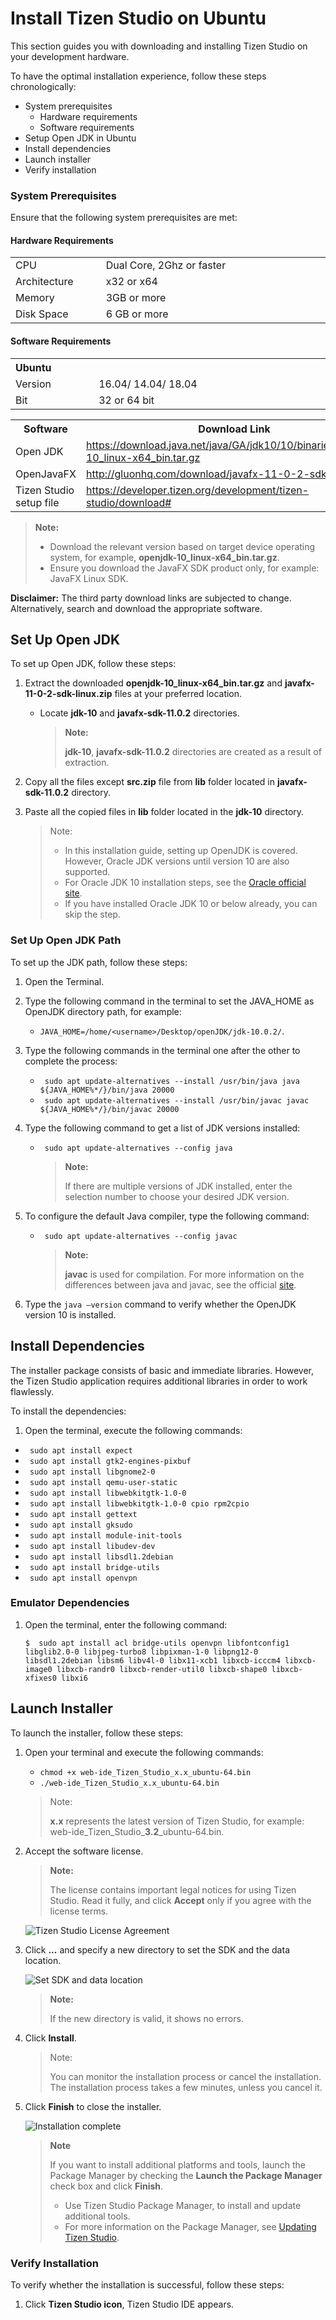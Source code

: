 # Install Tizen Studio on Ubuntu

This section guides you with downloading and installing Tizen Studio on your development hardware. 

To have the optimal installation experience, follow these steps chronologically:

- System prerequisites
  - Hardware requirements
  - Software requirements
- Setup Open JDK in Ubuntu
- Install dependencies
- Launch installer
- Verify installation

<style type="text/css">
a.clickable   { width: 100%; height: 100%; }
a.clickable:hover   { background-color: #FF0000; color: #FFFFF; }
</style>
### System Prerequisites

Ensure that the following system prerequisites are met:

#### Hardware Requirements
<table>
  <tr>
      <td width=150px>CPU</td>
    <td colspan="3" width=50px>Dual Core, 2Ghz or faster</td>
  </tr>
  <tr>
    <td>Architecture</td>
    <td width=520px>x32 or x64 </td>
  </tr>
  <tr>
    <td>Memory</td>
    <td colspan="3">3GB or more </td>
  </tr>
  <tr>
    <td>Disk Space</td>
    <td colspan="3">6 GB or more </td>
  </tr>
</table> 

#### Software Requirements
<table>
  <tr>
    <th colspan="2" align=left>Ubuntu</th>
  </tr>
  <tr>
    <td width=150px>Version</td>
    <td width=520px>16.04/ 14.04/ 18.04</td>
  </tr>
  <tr>
    <td>Bit</td>
    <td>32 or 64 bit</td>
  </tr>
</table>

<table>
  <tr>
    <th>Software</th>
    <th>Download Link </th>
  </tr>
  <tr>
    <td>Open JDK</td>
    <td width=520px>
    <a href="https://download.java.net/java/GA/jdk10/10/binaries/openjdk-10_linux-x64_bin.tar.gz"  class="clickable" target="_blank">https://download.java.net/java/GA/jdk10/10/binaries/openjdk-10_linux-x64_bin.tar.gz</a>
    </td>
  </tr>
  <tr>
    <td>OpenJavaFX</td>
    <td><a href="http://gluonhq.com/download/javafx-11-0-2-sdk-linux/" class="clickable" target="_blank">http://gluonhq.com/download/javafx-11-0-2-sdk-linux/</a></td>
  </tr>
  <tr>
    <td>Tizen Studio setup file</td>
    <td><a href=https://developer.tizen.org/development/tizen-studio/download# class="clickable" target="_blank">https://developer.tizen.org/development/tizen-studio/download#</a></td>
  </tr>
</table>

> **Note:**
>
> - Download the relevant version based on target device operating system, for example, **openjdk-10_linux-x64_bin.tar.gz**. 
> - Ensure you download the JavaFX <OS> SDK product only, for example: JavaFX Linux SDK.

**Disclaimer:** The third party download links are subjected to change. Alternatively, search and download the appropriate software.

## Set Up Open JDK

To set up Open JDK, follow these steps: 

1. Extract the downloaded **openjdk-10_linux-x64_bin.tar.gz** and **javafx-11-0-2-sdk-linux.zip** files at your preferred location.
   - Locate **jdk-10** and **javafx-sdk-11.0.2** directories.
     > **Note:**
     >
     >**jdk-10**, **javafx-sdk-11.0.2** directories are created as a result of extraction. 
   
2. Copy all the files except **src.zip** file from **lib** folder located in **javafx-sdk-11.0.2** directory.
3. Paste all the copied files in **lib** folder located in the **jdk-10** directory. 
   >Note:
   >
   >- In this installation guide, setting up OpenJDK is covered. However, Oracle JDK versions until version 10 are also supported.
   >- For Oracle JDK 10 installation steps, see the [Oracle official site](https://docs.oracle.com/javase/10/install/installation-jdk-and-jre-linux-platforms.htm#JSJIG-GUID-79FBE4A9-4254-461E-8EA7-A02D7979A161). 
   >- If you have installed Oracle JDK 10 or below already, you can skip the step. 
### Set Up Open JDK Path 

To set up the JDK path, follow these steps:  

1.	Open the Terminal.
2.	Type the following command in the terminal to set the JAVA_HOME as OpenJDK directory path, for example:
	- `JAVA_HOME=/home/<username>/Desktop/openJDK/jdk-10.0.2/`.
3.	Type the following commands in the terminal one after the other to complete the process:
	- ` sudo apt update-alternatives --install /usr/bin/java java ${JAVA_HOME%*/}/bin/java 20000`
	- ` sudo apt update-alternatives --install /usr/bin/javac javac ${JAVA_HOME%*/}/bin/javac 20000`
4.	Type the following command to get a list of JDK versions installed:
	- ` sudo apt update-alternatives --config java`
	    > **Note:**
      >
      >If there are multiple versions of JDK installed, enter the selection number to choose your desired JDK version.

5. To configure the default Java compiler, type the following command:
	
   - ` sudo apt update-alternatives --config javac`
	
	   > **Note:**
     >
     >**javac** is used for compilation. For more information on the differences between java and javac, see the official [site](https://docs.oracle.com).
	
6.	Type the `java –version` command to verify whether the OpenJDK version 10 is installed.
	
## Install Dependencies

The installer package consists of basic and immediate libraries. However, the Tizen Studio application requires additional libraries in order to work flawlessly. 

To install the dependencies: 

1.  Open the terminal, execute the following commands: 

- ` sudo apt install expect`
- ` sudo apt install gtk2-engines-pixbuf`
- ` sudo apt install libgnome2-0`
- ` sudo apt install qemu-user-static`
- ` sudo apt install libwebkitgtk-1.0-0`
- ` sudo apt install libwebkitgtk-1.0-0 cpio rpm2cpio` 
- ` sudo apt install gettext`
- ` sudo apt install gksudo`
- ` sudo apt install module-init-tools`
- ` sudo apt install libudev-dev`
- ` sudo apt install libsdl1.2debian`
- ` sudo apt install bridge-utils`
- ` sudo apt install openvpn`

### Emulator Dependencies

1. Open the terminal, enter the following command:

      `$  sudo apt install acl bridge-utils openvpn libfontconfig1 libglib2.0-0 libjpeg-turbo8 libpixman-1-0 libpng12-0 libsdl1.2debian libsm6 libv4l-0 libx11-xcb1 libxcb-icccm4 libxcb-image0 libxcb-randr0 libxcb-render-util0 libxcb-shape0 libxcb-xfixes0 libxi6`

## Launch Installer 
To launch the installer, follow these steps:

1. Open your terminal and execute the following commands:
	
	- `chmod +x web-ide_Tizen_Studio_x.x_ubuntu-64.bin`
	- `./web-ide_Tizen_Studio_x.x_ubuntu-64.bin` 
	>Note:
	>
	>**x.x** represents the latest version of Tizen Studio, for example: web-ide_Tizen_Studio_**3.2**_ubuntu-64.bin.
2. Accept the software license.
   
   > **Note:**
   >
   >The license contains important legal notices for using Tizen Studio. Read it fully, and click **Accept** only if you agree with the license terms.

   ![Tizen Studio License Agreement](./media/install_sdk_license.png)

3. Click **...** and specify a new directory to set the SDK and the data location.

   ![Set SDK and data location](./media/install_sdk_directory.png)
   >**Note:** 
   > 
   >If the new directory is valid, it shows no errors.
4. Click **Install**.
   >Note:
   >
   >You can monitor the installation process or cancel the installation. The installation process takes a few minutes, unless you cancel it.

5. Click **Finish** to close the installer.

   ![Installation complete](./media/migration_finish_instal.png)

   > **Note**
   >
   >If you want to install additional platforms and tools, launch the Package Manager by checking the **Launch the Package Manager** check box and click **Finish**.
   > - Use Tizen Studio Package Manager, to install and update additional tools. 
   > - For more information on the Package Manager, see [Updating Tizen Studio](./update-sdk.md).

### Verify Installation
   
To verify whether the installation is successful, follow these steps: 
   
   1. Click **Tizen Studio icon**, Tizen Studio IDE appears.